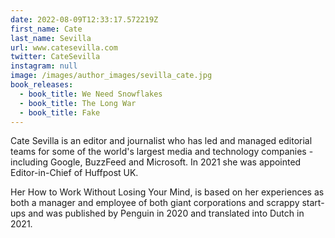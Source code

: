 ```yaml
---
date: 2022-08-09T12:33:17.572219Z
first_name: Cate
last_name: Sevilla
url: www.catesevilla.com
twitter: CateSevilla
instagram: null
image: /images/author_images/sevilla_cate.jpg
book_releases:
  - book_title: We Need Snowflakes
  - book_title: The Long War
  - book_title: Fake
---
```

Cate Sevilla is an editor and journalist who has led and managed editorial teams for some of the world's largest media and technology companies - including Google, BuzzFeed and Microsoft. In 2021 she was appointed Editor-in-Chief of Huffpost UK.

Her How to Work Without Losing Your Mind, is based on her experiences as both a manager and employee of both giant corporations and scrappy start-ups and was published by Penguin in 2020 and translated into Dutch in 2021.